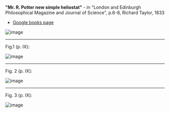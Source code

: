**"Mr. R. Potter new simple heliostat"** - in "London and Edinburgh Philosophical Magazine and Journal of Science", p.6-8, Richard Taylor, 1833

- [Google books page](https://books.google.it/books?id=qZMWNv6rc3QC&printsec=frontcover&hl=it#v=onepage&q&f=false)




![image](https://user-images.githubusercontent.com/1620953/231134485-0ccc40d6-2bf8-421a-be21-5f8f83b6aa9e.png)


--------

Fig.1 (p. IX):

![image](https://user-images.githubusercontent.com/1620953/231132656-237ec5b9-aedd-4e75-9b60-8f2e2d4c2ef5.png)

-------

Fig. 2  (p. IX):

![image](https://user-images.githubusercontent.com/1620953/231133054-1bd47813-bffc-4964-a7d8-f0cdc512dcc1.png)

-------

Fig. 3 (p. IX):

![image](https://user-images.githubusercontent.com/1620953/231134225-c3c423f1-a4f8-42bf-91d6-7678a9ba6742.png)
